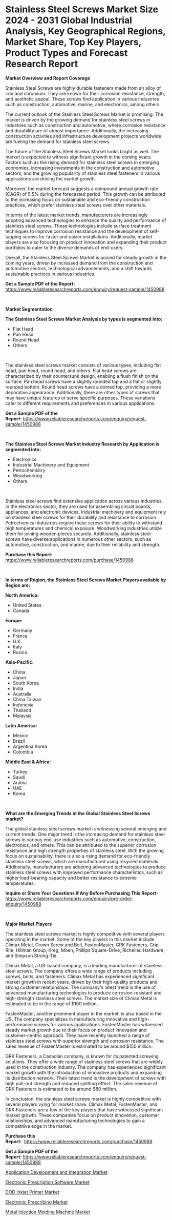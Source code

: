<p><h1>Stainless Steel Screws Market Size 2024 - 2031 Global Industrial Analysis, Key Geographical Regions, Market Share, Top Key Players, Product Types and Forecast Research Report</h1></p><p><strong>Market Overview and Report Coverage</strong></p>
<p><p>Stainless Steel Screws are highly durable fasteners made from an alloy of iron and chromium. They are known for their corrosion resistance, strength, and aesthetic appeal. These screws find application in various industries such as construction, automotive, marine, and electronics, among others.</p><p>The current outlook of the Stainless Steel Screws Market is promising. The market is driven by the growing demand for stainless steel screws in industries such as construction and automotive, where corrosion resistance and durability are of utmost importance. Additionally, the increasing construction activities and infrastructure development projects worldwide are fueling the demand for stainless steel screws.</p><p>The future of the Stainless Steel Screws Market looks bright as well. The market is expected to witness significant growth in the coming years. Factors such as the rising demand for stainless steel screws in emerging economies, increasing investments in the construction and automotive sectors, and the growing popularity of stainless steel fasteners in various applications are driving the market growth.</p><p>Moreover, the market forecast suggests a compound annual growth rate (CAGR) of 5.5% during the forecasted period. This growth can be attributed to the increasing focus on sustainable and eco-friendly construction practices, which prefer stainless steel screws over other materials.</p><p>In terms of the latest market trends, manufacturers are increasingly adopting advanced technologies to enhance the quality and performance of stainless steel screws. These technologies include surface treatment techniques to improve corrosion resistance and the development of self-tapping screws for faster and easier installations. Additionally, market players are also focusing on product innovation and expanding their product portfolios to cater to the diverse demands of end-users.</p><p>Overall, the Stainless Steel Screws Market is poised for steady growth in the coming years, driven by increased demand from the construction and automotive sectors, technological advancements, and a shift towards sustainable practices in various industries.</p></p>
<p><strong>Get a Sample PDF of the Report:</strong> <a href="https://www.reliableresearchreports.com/enquiry/request-sample/1450988">https://www.reliableresearchreports.com/enquiry/request-sample/1450988</a></p>
<p>&nbsp;</p>
<p><strong>Market Segmentation</strong></p>
<p><strong>The Stainless Steel Screws Market Analysis by types is segmented into:</strong></p>
<p><ul><li>Flat Head</li><li>Pan Head</li><li>Round Head</li><li>Others</li></ul></p>
<p>&nbsp;</p>
<p><p>The stainless steel screws market consists of various types, including flat head, pan head, round head, and others. Flat head screws are characterized by their countersunk design, enabling a flush finish on the surface. Pan head screws have a slightly rounded top and a flat or slightly rounded bottom. Round head screws have a domed top, providing a more decorative appearance. Additionally, there are other types of screws that may have unique features or serve specific purposes. These variations cater to different requirements and preferences in various applications.</p></p>
<p><strong>Get a Sample PDF of the Report:</strong>&nbsp;<a href="https://www.reliableresearchreports.com/enquiry/request-sample/1450988">https://www.reliableresearchreports.com/enquiry/request-sample/1450988</a></p>
<p>&nbsp;</p>
<p><strong>The Stainless Steel Screws Market Industry Research by Application is segmented into:</strong></p>
<p><ul><li>Electronics</li><li>Industrial Machinery and Equipment</li><li>Petrochemistry</li><li>Woodworking</li><li>Others</li></ul></p>
<p>&nbsp;</p>
<p><p>Stainless steel screws find extensive application across various industries. In the electronics sector, they are used for assembling circuit boards, appliances, and electronic devices. Industrial machinery and equipment rely on stainless steel screws for their durability and resistance to corrosion. Petrochemical industries require these screws for their ability to withstand high temperatures and chemical exposure. Woodworking industries utilize them for joining wooden pieces securely. Additionally, stainless steel screws have diverse applications in numerous other sectors, such as automotive, construction, and marine, due to their reliability and strength.</p></p>
<p><strong>Purchase this Report:</strong>&nbsp; <a href="https://www.reliableresearchreports.com/purchase/1450988">https://www.reliableresearchreports.com/purchase/1450988</a></p>
<p>&nbsp;</p>
<p><strong>In terms of Region, the Stainless Steel Screws Market Players available by Region are:</strong></p>
<p>
    <p> <strong> North America: </strong>
        <ul>
            <li>United States</li>
            <li>Canada</li>
        </ul>
        </p> 
    <p> <strong> Europe: </strong>
        <ul>
            <li>Germany</li>
            <li>France</li>
            <li>U.K.</li>
            <li>Italy</li>
            <li>Russia</li>
        </ul>
        </p> 
    <p> <strong> Asia-Pacific: </strong>
        <ul>
            <li>China</li>
            <li>Japan</li>
            <li>South Korea</li>
            <li>India</li>
            <li>Australia</li>
            <li>China Taiwan</li>
            <li>Indonesia</li>
            <li>Thailand</li>
            <li>Malaysia</li>
        </ul>
        </p> 
    <p> <strong> Latin America: </strong>
        <ul>
            <li>Mexico</li>
            <li>Brazil</li>
            <li>Argentina Korea</li>
            <li>Colombia</li>
        </ul>
        </p> 
    <p> <strong> Middle East & Africa: </strong>
        <ul>
            <li>Turkey</li>
            <li>Saudi</li>
            <li>Arabia</li>
            <li>UAE</li>
            <li>Korea</li>
        </ul>
    </p>
    </p>
<p>&nbsp;</p>
<p><strong>What are the Emerging Trends in the Global Stainless Steel Screws market?</strong></p>
<p><p>The global stainless steel screws market is witnessing several emerging and current trends. One major trend is the increasing demand for stainless steel screws in various end-use industries such as automotive, construction, electronics, and others. This can be attributed to the superior corrosion resistance and high strength properties of stainless steel. With the growing focus on sustainability, there is also a rising demand for eco-friendly stainless steel screws, which are manufactured using recycled materials. Additionally, manufacturers are adopting advanced technologies to produce stainless steel screws with improved performance characteristics, such as higher load-bearing capacity and better resistance to extreme temperatures.</p></p>
<p><strong>Inquire or Share Your Questions If Any Before Purchasing This Report</strong>- <a href="https://www.reliableresearchreports.com/enquiry/pre-order-enquiry/1450988">https://www.reliableresearchreports.com/enquiry/pre-order-enquiry/1450988</a></p>
<p>&nbsp;</p>
<p><strong>Major Market Players</strong></p>
<p><p>The stainless steel screws market is highly competitive with several players operating in the market. Some of the key players in this market include Climax Metal, Crown Screw and Bolt, FastenMaster, GRK Fasteners, Grip-Rite, Hillman Group, Kreg, Moen, Phillips Square-Drive, Richelieu Hardware, and Simpson Strong-Tie.</p><p>Climax Metal, a US-based company, is a leading manufacturer of stainless steel screws. The company offers a wide range of products including screws, bolts, and fasteners. Climax Metal has experienced significant market growth in recent years, driven by their high-quality products and strong customer relationships. The company's latest trend is the use of advanced manufacturing technologies to produce corrosion-resistant and high-strength stainless steel screws. The market size of Climax Metal is estimated to be in the range of $100 million.</p><p>FastenMaster, another prominent player in the market, is also based in the US. The company specializes in manufacturing innovative and high-performance screws for various applications. FastenMaster has witnessed steady market growth due to their focus on product innovation and customer-centric approach. They have recently launched a range of stainless steel screws with superior strength and corrosion resistance. The sales revenue of FastenMaster is estimated to be around $150 million.</p><p>GRK Fasteners, a Canadian company, is known for its patented screwing solutions. They offer a wide range of stainless steel screws that are widely used in the construction industry. The company has experienced significant market growth with the introduction of innovative products and expanding its distribution network. Their latest trend is the development of screws with high pull-out strength and reduced splitting effect. The sales revenue of GRK Fasteners is estimated to be around $80 million.</p><p>In conclusion, the stainless steel screws market is highly competitive with several players vying for market share. Climax Metal, FastenMaster, and GRK Fasteners are a few of the key players that have witnessed significant market growth. These companies focus on product innovation, customer relationships, and advanced manufacturing technologies to gain a competitive edge in the market.</p></p>
<p><strong>Purchase this Report:</strong>&nbsp;&nbsp;<a href="https://www.reliableresearchreports.com/purchase/1450988">https://www.reliableresearchreports.com/purchase/1450988</a></p>
<p></p>
<p><strong>Get a Sample PDF of the Report:</strong>&nbsp;<a href="https://www.reliableresearchreports.com/enquiry/request-sample/1450988">https://www.reliableresearchreports.com/enquiry/request-sample/1450988</a></p>
<p><p><a href="https://medium.com/@tiffanytran1905/application-development-and-integration-market-analysis-and-sze-forecasted-for-period-from-2023-to-5442df6a7766">Application Development and Integration Market</a></p><p><a href="https://medium.com/@tiffanytran1905/electronic-prescription-software-market-exploring-market-share-market-trends-and-future-growth-4476e6b2aa16">Electronic Prescription Software Market</a></p><p><a href="https://github.com/RickHolmes3/Market-Research-Report-List-2/blob/main/dod-inkjet-printer-market.md">DOD Inkjet Printer Market</a></p><p><a href="https://medium.com/@tiffanytran1905/electronic-prescribing-market-comprehensive-assessment-by-type-application-and-geography-d9d4b31af6cc">Electronic Prescribing Market</a></p><p><a href="https://github.com/CliffMedina6/Market-Research-Report-List-2/blob/main/metal-injection-molding-machine-market.md">Metal Injection Molding Machine Market</a></p></p>